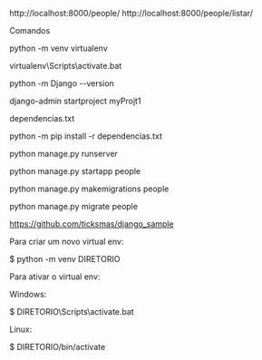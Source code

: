 http://localhost:8000/people/
http://localhost:8000/people/listar/

Comandos

python -m venv virtualenv

virtualenv\Scripts\activate.bat

python -m Django --version

django-admin startproject myProjt1

dependencias.txt

python -m pip install -r dependencias.txt

python manage.py runserver

python manage.py startapp people

python manage.py makemigrations people

python manage.py migrate people


https://github.com/ticksmas/django_sample

Para criar um novo virtual env:

$ python -m venv DIRETORIO

Para ativar o virtual env:

Windows:

$ DIRETORIO\Scripts\activate.bat

Linux:

$ DIRETORIO/bin/activate